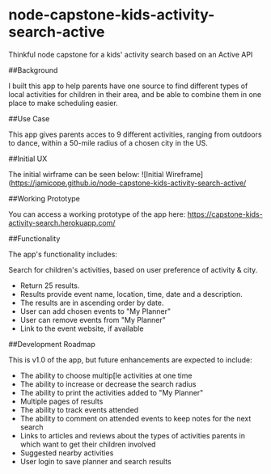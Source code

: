 # node-capstone-kids-activity-search-active
Thinkful node capstone for a kids' activity search based on an Active API

##Background

I built this app to help parents have one source to find different types of local activities for children in their area, and be able to combine them in one place to make scheduling easier.

##Use Case

This app gives parents acces to 9 different activities, ranging from outdoors to dance, within a 50-mile radius of a chosen city in the US.


##Initial UX

The initial wirframe can be seen below:
![Initial Wireframe](https://jamicope.github.io/node-capstone-kids-activity-search-active/

##Working Prototype

You can access a working prototype of the app here: https://capstone-kids-activity-search.herokuapp.com/

##Functionality

The app's functionality includes:

Search for children's activities, based on user preference of activity & city.
* Return 25 results.
* Results provide event name, location, time, date and a description.
* The results are in ascending order by date.
* User can add chosen events to "My Planner"
* User can remove events from "My Planner"
* Link to the event website, if available

##Development Roadmap

This is v1.0 of the app, but future enhancements are expected to include:

* The ability to choose multip[le activities at one time 
* The ability to increase or decrease the search radius
* The ability to print the activities added to "My Planner"
* Multiple pages of results
* The ability to track events attended
* The ability to comment on attended events to keep notes for the next search
* Links to articles and reviews about the types of activities parents in which want to get their children involved
* Suggested nearby activities
* User login to save planner and search results

